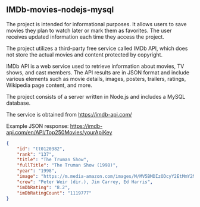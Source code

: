 
IMDb-movies-nodejs-mysql
-------------------------
The project is intended for informational purposes. It allows users to save movies they plan to watch later or mark them as favorites. The user receives updated information each time they access the project.

The project utilizes a third-party free service called IMDb API, which does not store the actual movies and content protected by copyright.

IMDb API is a web service used to retrieve information about movies, TV shows, and cast members. The API results are in JSON format and include various elements such as movie details, images, posters, trailers, ratings, Wikipedia page content, and more.

The project consists of a server written in Node.js and includes a MySQL database.

The service is obtained from https://imdb-api.com/

Example JSON response: https://imdb-api.com/en/API/Top250Movies/yourApiKey
``` JSON
{
    "id": "tt0120382",
    "rank": "137",
    "title": "The Truman Show",
    "fullTitle": "The Truman Show (1998)",
    "year": "1998",
    "image": "https://m.media-amazon.com/images/M/MV5BMDIzODcyY2EtMmY2MC00ZWVlLTgwMzAtMjQwOWUyNmJjNTYyXkEyXkFqcGdeQXVyNDk3NzU2MTQ@._V1_Ratio0.6716_AL_.jpg",
    "crew": "Peter Weir (dir.), Jim Carrey, Ed Harris",
    "imDbRating": "8.2",
    "imDbRatingCount": "1119777"
}
```
